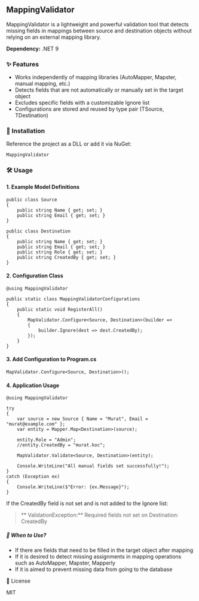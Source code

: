 ## MappingValidator

MappingValidator is a lightweight and powerful validation tool that detects missing fields in mappings between source and destination objects without relying on an external mapping library.

**Dependency:** .NET 9

### ✨ Features

- Works independently of mapping libraries (AutoMapper, Mapster, manual mapping, etc.)
- Detects fields that are not automatically or manually set in the target object
- Excludes specific fields with a customizable Ignore list
- Configurations are stored and reused by type pair (TSource, TDestination)

### 🚀 Installation

Reference the project as a DLL or add it via NuGet:

    MappingValidator

### 🛠️ Usage

#### 1. Example Model Definitions

    public class Source
    {
        public string Name { get; set; }
        public string Email { get; set; }
    }
    
    public class Destination
    {
        public string Name { get; set; }
        public string Email { get; set; }
        public string Role { get; set; }
        public string CreatedBy { get; set; }
    }

#### 2. Configuration Class
    @using MappingValidator

    public static class MappingValidatorConfigurations
    {
        public static void RegisterAll()
        {
            MapValidator.Configure<Source, Destination>(builder =>
            {
                builder.Ignore(dest => dest.CreatedBy);
            });
        }
    }

#### 3. Add Configuration to Program.cs

    MapValidator.Configure<Source, Destination>();

#### 4. Application Usage
    @using MappingValidator

    try
    {
        var source = new Source { Name = "Murat", Email = "murat@example.com" };
        var entity = Mapper.Map<Destination>(source);
    
        entity.Role = "Admin";
        //entity.CreatedBy = "murat.koc";
    
        MapValidator.Validate<Source, Destination>(entity);
    
        Console.WriteLine("All manual fields set successfully!");
    }
    catch (Exception ex)
    {
        Console.WriteLine($"Error: {ex.Message}");
    }

If the CreatedBy field is not set and is not added to the Ignore list:

> ** ValidationException:** Required fields not set on Destination: CreatedBy

##### 🎯 When to Use?

- If there are fields that need to be filled in the target object after mapping
- If it is desired to detect missing assignments in mapping operations such as AutoMapper, Mapster, Mapperly
- If it is aimed to prevent missing data from going to the database

📄 License

MIT

